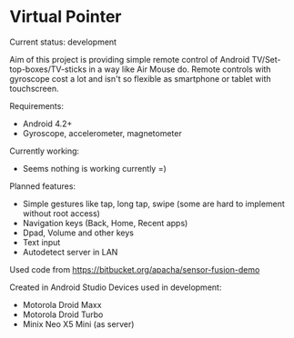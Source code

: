 # Virtual Pointer
Current status: development

Aim of this project is providing simple remote control of Android TV/Set-top-boxes/TV-sticks in a way like Air Mouse do.
Remote controls with gyroscope cost a lot and isn't so flexible as smartphone or tablet with touchscreen.

Requirements:
  - Android 4.2+
  - Gyroscope, accelerometer, magnetometer
  
Currently working:
  - Seems nothing is working currently =)
  
Planned features:
  - Simple gestures like tap, long tap, swipe (some are hard to implement without root access)
  - Navigation keys (Back, Home, Recent apps)
  - Dpad, Volume and other keys
  - Text input
  - Autodetect server in LAN

Used code from https://bitbucket.org/apacha/sensor-fusion-demo

Created in Android Studio
Devices used in development:
  - Motorola Droid Maxx
  - Motorola Droid Turbo
  - Minix Neo X5 Mini (as server)
